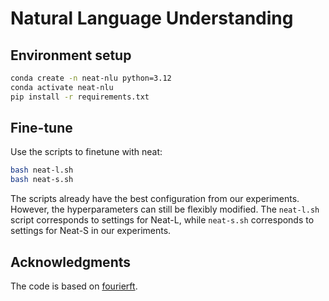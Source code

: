 # Natural Language Understanding

## Environment setup

```bash
conda create -n neat-nlu python=3.12
conda activate neat-nlu
pip install -r requirements.txt
```

## Fine-tune

Use the scripts to finetune with neat:

```bash
bash neat-l.sh
bash neat-s.sh
```

The scripts already have the best configuration from our experiments. However, the hyperparameters can still be flexibly modified. The `neat-l.sh` script corresponds to settings for Neat-L, while `neat-s.sh` corresponds to settings for Neat-S in our experiments.

## Acknowledgments

The code is based on [fourierft](https://github.com/Chaos96/fourierft/tree/f8ab847bd7e7cb2f6a469bc5c8577fe96e5362bd/experiments/GLUE).